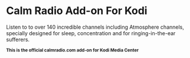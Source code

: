 # Calm Radio Add-on For Kodi

Listen to to over 140 incredible channels including Atmosphere channels, specially designed for sleep, concentration and for ringing-in-the-ear sufferers.

<small>**This is the official calmradio.com add-on for Kodi Media Center**</small>